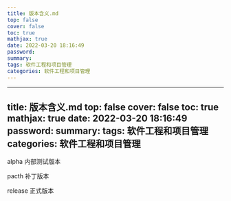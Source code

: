 ```yaml
---
title: 版本含义.md
top: false
cover: false
toc: true
mathjax: true
date: 2022-03-20 18:16:49
password:
summary:
tags: 软件工程和项目管理
categories: 软件工程和项目管理
---
```

---
title: 版本含义.md
top: false
cover: false
toc: true
mathjax: true
date: 2022-03-20 18:16:49
password:
summary:
tags: 软件工程和项目管理
categories: 软件工程和项目管理
---
alpha  内部测试版本

pacth  补丁版本

release 正式版本                            
